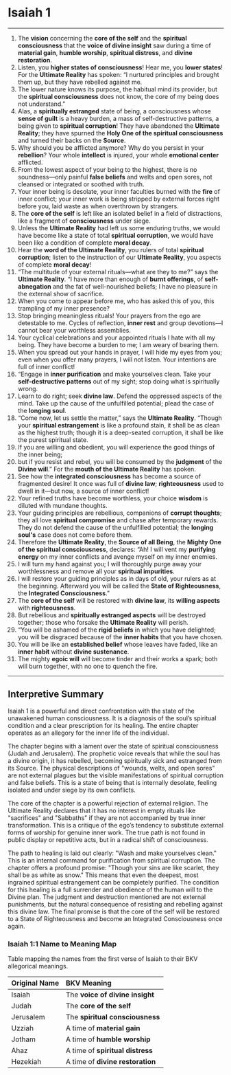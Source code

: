 # Isaiah 1

---

1. The **vision** concerning the **core of the self** and the **spiritual consciousness** that the **voice of divine insight** saw during a time of **material gain**, **humble worship**, **spiritual distress**, and **divine restoration**.
2. Listen, you **higher states of consciousness**! Hear me, you **lower states**! For the **Ultimate Reality** has spoken: “I nurtured principles and brought them up, but they have rebelled against me.
3. The lower nature knows its purpose, the habitual mind its provider, but the **spiritual consciousness** does not know, the core of my being does not understand.”
4. Alas, a **spiritually estranged** state of being, a consciousness whose **sense of guilt** is a heavy burden, a mass of self-destructive patterns, a being given to **spiritual corruption**! They have abandoned the **Ultimate Reality**; they have spurned the **Holy One of the spiritual consciousness** and turned their backs on the **Source**.
5. Why should you be afflicted anymore? Why do you persist in your **rebellion**? Your whole **intellect** is injured, your whole **emotional center** afflicted.
6. From the lowest aspect of your being to the highest, there is no soundness—only painful **false beliefs** and welts and open sores, not cleansed or integrated or soothed with truth.
7. Your inner being is desolate, your inner faculties burned with the **fire** of inner conflict; your inner work is being stripped by external forces right before you, laid waste as when overthrown by strangers.
8. The **core of the self** is left like an isolated belief in a field of distractions, like a fragment of **consciousness** under siege.
9. Unless the **Ultimate Reality** had left us some enduring truths, we would have become like a state of total **spiritual corruption**, we would have been like a condition of complete **moral decay**.
10. Hear the **word of the Ultimate Reality**, you rulers of total **spiritual corruption**; listen to the instruction of our **Ultimate Reality**, you aspects of complete **moral decay**!
11. “The multitude of your external rituals—what are they to me?” says the **Ultimate Reality**. “I have more than enough of **burnt offerings**, of **self-abnegation** and the fat of well-nourished beliefs; I have no pleasure in the external show of sacrifice.
12. When you come to appear before me, who has asked this of you, this trampling of my inner presence?
13. Stop bringing meaningless rituals! Your prayers from the ego are detestable to me. Cycles of reflection, **inner rest** and group devotions—I cannot bear your worthless assemblies.
14. Your cyclical celebrations and your appointed rituals I hate with all my being. They have become a burden to me; I am weary of bearing them.
15. When you spread out your hands in prayer, I will hide my eyes from you; even when you offer many prayers, I will not listen. Your intentions are full of inner conflict!
16. “Engage in **inner purification** and make yourselves clean. Take your **self-destructive patterns** out of my sight; stop doing what is spiritually wrong.
17. Learn to do right; seek **divine law**. Defend the oppressed aspects of the mind. Take up the cause of the unfulfilled potential; plead the case of the **longing soul**.
18. “Come now, let us settle the matter,” says the **Ultimate Reality**. “Though your **spiritual estrangement** is like a profound stain, it shall be as clean as the highest truth; though it is a deep-seated corruption, it shall be like the purest spiritual state.
19. If you are willing and obedient, you will experience the good things of the inner being;
20. but if you resist and rebel, you will be consumed by the **judgment** of the **Divine will**.” For the **mouth of the Ultimate Reality** has spoken.
21. See how the **integrated consciousness** has become a source of fragmented desire! It once was full of **divine law**; **righteousness** used to dwell in it—but now, a source of inner conflict!
22. Your refined truths have become worthless, your choice **wisdom** is diluted with mundane thoughts.
23. Your guiding principles are rebellious, companions of **corrupt thoughts**; they all love **spiritual compromise** and chase after temporary rewards. They do not defend the cause of the unfulfilled potential; the **longing soul's** case does not come before them.
24. Therefore the **Ultimate Reality**, the **Source of all Being**, the **Mighty One of the spiritual consciousness**, declares: “Ah! I will vent my **purifying energy** on my inner conflicts and avenge myself on my inner enemies.
25. I will turn my hand against you; I will thoroughly purge away your worthlessness and remove all your **spiritual impurities**.
26. I will restore your guiding principles as in days of old, your rulers as at the beginning. Afterward you will be called the **State of Righteousness**, the **Integrated Consciousness**.”
27. The **core of the self** will be restored with **divine law**, its **willing aspects** with **righteousness**.
28. But rebellious and **spiritually estranged aspects** will be destroyed together; those who forsake the **Ultimate Reality** will perish.
29. “You will be ashamed of the **rigid beliefs** in which you have delighted; you will be disgraced because of the **inner habits** that you have chosen.
30. You will be like an **established belief** whose leaves have faded, like an **inner habit** without **divine sustenance**.
31. The mighty **egoic will** will become tinder and their works a spark; both will burn together, with no one to quench the fire.

---

## **Interpretive Summary**

Isaiah 1 is a powerful and direct confrontation with the state of the unawakened human consciousness. It is a diagnosis of the soul’s spiritual condition and a clear prescription for its healing. The entire chapter operates as an allegory for the inner life of the individual.

The chapter begins with a lament over the state of spiritual consciousness (Judah and Jerusalem). The prophetic voice reveals that while the soul has a divine origin, it has rebelled, becoming spiritually sick and estranged from its Source. The physical descriptions of "wounds, welts, and open sores" are not external plagues but the visible manifestations of spiritual corruption and false beliefs. This is a state of being that is internally desolate, feeling isolated and under siege by its own conflicts.

The core of the chapter is a powerful rejection of external religion. The Ultimate Reality declares that it has no interest in empty rituals like "sacrifices" and "Sabbaths" if they are not accompanied by true inner transformation. This is a critique of the ego’s tendency to substitute external forms of worship for genuine inner work. The true path is not found in public display or repetitive acts, but in a radical shift of consciousness.

The path to healing is laid out clearly: "Wash and make yourselves clean." This is an internal command for purification from spiritual corruption. The chapter offers a profound promise: "Though your sins are like scarlet, they shall be as white as snow." This means that even the deepest, most ingrained spiritual estrangement can be completely purified. The condition for this healing is a full surrender and obedience of the human will to the Divine plan. The judgment and destruction mentioned are not external punishments, but the natural consequence of resisting and rebelling against this divine law. The final promise is that the core of the self will be restored to a State of Righteousness and become an Integrated Consciousness once again.

### Isaiah 1:1 Name to Meaning Map

Table mapping the names from the first verse of Isaiah to their BKV allegorical meanings.

| Original Name | BKV Meaning |
| :--- | :--- |
| Isaiah | The **voice of divine insight** |
| Judah | The **core of the self** |
| Jerusalem | The **spiritual consciousness** |
| Uzziah | A time of **material gain** |
| Jotham | A time of **humble worship** |
| Ahaz | A time of **spiritual distress** |
| Hezekiah | A time of **divine restoration** |


